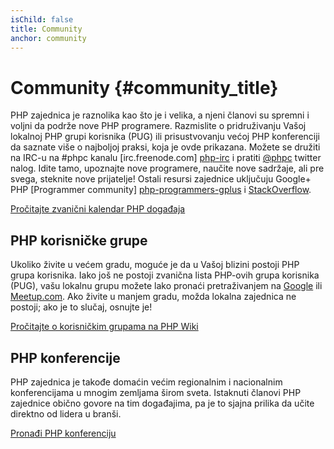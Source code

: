 ```yaml
---
isChild: false
title: Community
anchor: community
---
```


# Community {#community_title}

PHP zajednica je raznolika kao što je i velika, a njeni članovi su spremni i voljni da podrže nove PHP programere.
Razmislite o pridruživanju Vašoj lokalnoj PHP grupi korisnika (PUG) ili prisustvovanju većoj PHP konferenciji da
saznate više o najboljoj praksi, koja je ovde prikazana. Možete se družiti na IRC-u na #phpc kanalu [irc.freenode.com]
[php-irc] i pratiti [@phpc][phpc-twitter] twitter nalog. Idite tamo, upoznajte nove programere, naučite nove sadržaje,
ali pre svega, steknite nove prijatelje! Ostali resursi zajednice uključuju Google+ PHP [Programmer community]
[php-programmers-gplus] i [StackOverflow][php-so].

[Pročitajte zvanični kalendar PHP događaja][php-calendar]

## PHP korisničke grupe

Ukoliko živite u većem gradu, moguće je da u Vašoj blizini postoji PHP grupa korisnika. Iako još ne postoji zvanična
lista PHP-ovih grupa korisnika (PUG), vašu lokalnu grupu možete lako pronaći pretraživanjem na [Google][google] ili
[Meetup.com][meetup]. Ako živite u manjem gradu, možda lokalna zajednica ne postoji; ako je to slučaj, osnujte je!

[Pročitajte o korisničkim grupama na PHP Wiki][php-wiki]

## PHP konferencije

PHP zajednica je takođe domaćin većim regionalnim i nacionalnim konferencijama u mnogim zemljama širom sveta. Istaknuti
članovi PHP zajednice obično govore na tim događajima, pa je to sjajna prilika da učite direktno od lidera u branši.

[Pronađi PHP konferenciju][php-conf]

[php-calendar]: http://www.php.net/cal.php
[google]: https://www.google.com/search?q=php+user+group+near+me
[meetup]: http://www.meetup.com/find/
[php-wiki]: https://wiki.php.net/usergroups
[php-conf]: http://php.net/conferences/index.php
[phpc-twitter]: https://twitter.com/phpc
[php-programmers-gplus]: https://plus.google.com/u/0/communities/104245651975268426012
[php-irc]: http://webchat.freenode.net/
[php-so]: http://stackoverflow.com/questions/tagged/php
